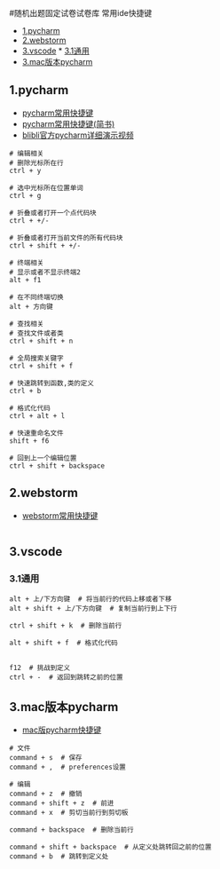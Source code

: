 #随机出题固定试卷试卷库 常用ide快捷键


<!-- vim-markdown-toc Marked -->

* [1.pycharm](#1.pycharm)
* [2.webstorm](#2.webstorm)
* [3.vscode](#3.vscode)
        * [3.1通用](#3.1通用)
* [3.mac版本pycharm](#3.mac版本pycharm)

<!-- vim-markdown-toc -->

## 1.pycharm

- [pycharm常用快捷键](https://blog.csdn.net/cuomer/article/details/81534140)
- [pycharm常用快捷键(简书)](https://www.jianshu.com/p/5880a25ac597)
- [blibli官方pycharm详细演示视频](https://www.bilibili.com/video/av29271643/?p=6)

```shell
# 编辑相关
# 删除光标所在行
ctrl + y

# 选中光标所在位置单词
ctrl + g

# 折叠或者打开一个点代码块
ctrl + +/-

# 折叠或者打开当前文件的所有代码块
ctrl + shift + +/-

# 终端相关
# 显示或者不显示终端2
alt + f1

# 在不同终端切换
alt + 方向键  

# 查找相关
# 查找文件或者类
ctrl + shift + n

# 全局搜索关键字
ctrl + shift + f

# 快速跳转到函数,类的定义
ctrl + b

# 格式化代码
ctrl + alt + l

# 快速重命名文件
shift + f6

# 回到上一个编辑位置
ctrl + shift + backspace
```

## 2.webstorm

- [webstorm常用快捷键](https://blog.csdn.net/qq_44333271/article/details/87439511)

```shell
```

## 3.vscode

### 3.1通用

```shell
alt + 上/下方向键  # 将当前行的代码上移或者下移
alt + shift + 上/下方向键  # 复制当前行到上下行

ctrl + shift + k  # 删除当前行

alt + shift + f  # 格式化代码


f12  # 挑战到定义
ctrl + -  # 返回到跳转之前的位置
```

## 3.mac版本pycharm

- [mac版pycharm快捷键](https://www.cnblogs.com/shavenfeng/p/10395042.html)

```shell
# 文件
command + s  # 保存
command + ,  # preferences设置

# 编辑
command + z  # 撤销
command + shift + z  # 前进
command + x  # 剪切当前行到剪切板

command + backspace  # 删除当前行

command + shift + backspace  # 从定义处跳转回之前的位置
command + b  # 跳转到定义处
```

